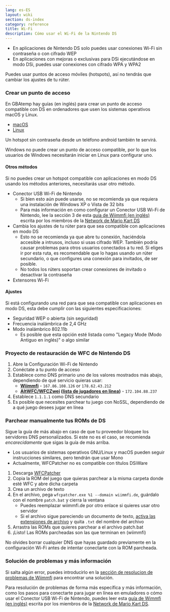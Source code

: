 ```yaml
---
lang: es-ES
layout: wiki
section: ds-index
category: reference
title: Wi-Fi
description: Cómo usar el Wi-Fi de la Nintendo DS
---
```


- En aplicaciones de Nintendo DS solo puedes usar conexiones Wi-Fi sin contraseña o con cifrado WEP
- En aplicaciones con mejoras o exclusivas para DSi ejecutándose en modo DSi, puedes usar conexiones con cifrado WPA y WPA2

Puedes usar puntos de acceso móviles (hotspots), así no tendrás que cambiar los ajustes de tu rúter.

### Crear un punto de acceso
En GBAtemp hay guías (en inglés) para crear un punto de acceso compatible con DS en ordenadores que usen los sistemas operativos macOS y Linux.
- [macOS](https://gbatemp.net/threads/571658)
- [Linux](https://gbatemp.net/threads/543283)

Un hotspot sin contraseña desde un teléfono android también te servirá.

Windows no puede crear un punto de acceso compatible, por lo que los usuarios de Windows necesitarán iniciar en Linux para configurar uno.
#### Otros métodos
Si no puedes crear un hotspot compatible con aplicaciones en modo DS usando los métodos anteriores, necesitarás usar otro método.
- Conector USB Wi-Fi de Nintendo
  - Si bien esto aún puede usarse, no se recomienda ya que requiera una instalación de Windows XP o Vista de 32 bits
  - Para más información en como configurar un Conector USB Wi-Fi de Nintendo, lee la sección 3 de esta [guía de Wiimmfi (en inglés)](https://docs.google.com/document/d/1f3PChwQig40UaiPXlh-Gi5CggGiBPzyrpiecLZlT8ZE/edit?usp=sharing) escrita por los miembros de la [Network de Mario Kart DS](https://discord.gg/pa9bea6)
- Cambia los ajustes de tu rúter para que sea compatible con aplicaciones en modo DS
  - Esto no se recomienda ya que abre tu conexión, haciéndola accesible a intrusos, incluso si usas cifrado WEP. También podría causar problemas para otros usuarios conectados a tu red. Si eliges ir por esta ruta, es recomendable que lo hagas usando un rúter secundario, o que configures una conexión para invitados, de ser posible.
  - No todos los rúters soportan crear conexiones de invitado o desactivar la contraseña
- Extensores Wi-Fi

#### Ajustes
Si está configurando una red para que sea compatible con aplicaciones en modo DS, esta debe cumplir con las siguientes especificaciones:
- Seguridad WEP o abierta (sin seguridad)
- Frecuencia inalámbrica de 2,4 GHz
- Modo inalámbrico 802.11b
  - Es posible que esta opción esté listada como "Legacy Mode (Modo Antiguo en inglés)" o algo similar

### Proyecto de restauración de WFC de Nintendo DS
1. Abre la Configuración Wi-Fi de Nintendo
1. Conéctate a tu punto de acceso
1. Establece como DNS primario uno de los valores mostrados más abajo, dependiendo de qué servicio quieras usar:
   - **[Wiimmfi](https://wiimmfi.de)** - `167.86.108.126` or `178.62.43.212`
   - **[AltWFC/WFCZwei](https://save-nintendo-wifi.com/) ([lista de jugadores en línea](http://zwei.moe:9001))** - `172.104.88.237`
1. Establece `1.1.1.1` como DNS secundario
1. Es posible que necesites parchear tu juego con NoSSL, dependiendo de a qué juego desees jugar en línea

### Parchear manualmente tus ROMs de DS
Sigue la guía de más abajo en caso de que tu proveedor bloquee los servidores DNS personalizados. Si este no es el caso, se recomienda *encarecidamente* que sigas la guía de más arriba.

- Los usuarios de sistemas operativos GNU/Linux y macOS pueden seguir instrucciones similares, pero tendrán que usar Mono
- Actualmente, WFCPatcher no es compatible con títulos DSiWare

1. Descarga [WFCPatcher](https://github.com/AdmiralCurtiss/WfcPatcher/releases)
1. Copia la ROM del juego que quieras parchear a la misma carpeta donde esté WFC y abre dicha carpeta
1. Crea un archivo de texto
1. En el archivo, pega `wfcpatcher.exe %1 --domain wiimmfi.de`, guárdalo con el nombre `patch.bat` y cierra la ventana
   - Puedes reemplazar wiimmfi.de por otro enlace si quieres usar otro servidor
   - Si el archivo sigue pareciendo un documento de texto, [activa las extensiones de archivo](https://dsi.cfw.guide/file-extensions-%28windows%29) y quita `.txt` del nombre del archivo
1. Arrastra las ROMs que quieres parchear a el archivo patch.bat
1. ¡Listo! Las ROMs parcheadas son las que terminan en (wiimmfi)

No olvides borrar cualquier DNS que hayas guardado previamente en la configuración Wi-Fi antes de intentar conectarte con la ROM parcheada.

### Solución de problemas y más información
Si salta algún error, puedes introducirlo en la [sección de resolucion de problemas de Wiimmfi](https://wiimmfi.de/error) para encontrar una solución.

Para resolución de problemas de forma más específica y más información, como los pasos para conectarte para jugar en línea en emuladores o cómo usar el Conector USB Wi-Fi de Nintendo, puedes leer esta [guía de Wimmfi (en inglés)](https://docs.google.com/document/d/1f3PChwQig40UaiPXlh-Gi5CggGiBPzyrpiecLZlT8ZE/edit?usp=sharing) escrita por los miembros de la [Network de Mario Kart DS](https://discord.gg/pa9bea6).
